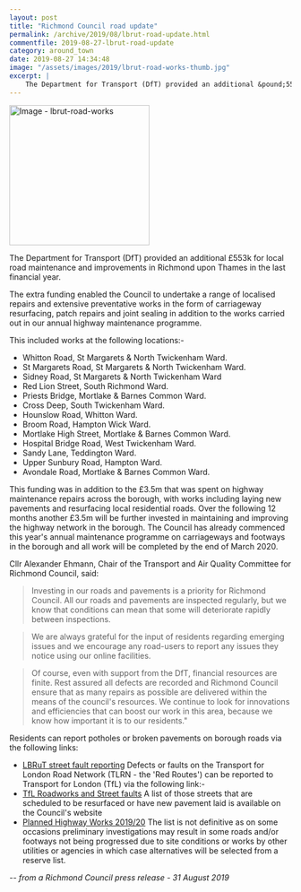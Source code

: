 ```yaml
---
layout: post
title: "Richmond Council road update"
permalink: /archive/2019/08/lbrut-road-update.html
commentfile: 2019-08-27-lbrut-road-update
category: around_town
date: 2019-08-27 14:34:48
image: "/assets/images/2019/lbrut-road-works-thumb.jpg"
excerpt: |
    The Department for Transport (DfT) provided an additional &pound;553k for local road maintenance and improvements in Richmond upon Thames in the last financial year.
---
```

<a href="/assets/images/2019/lbrut-road-works.jpg" title="Click for a larger image"><img src="/assets/images/2019/lbrut-road-works-thumb.jpg" width="250" alt="Image - lbrut-road-works"  class="photo right"/></a>

The Department for Transport (DfT) provided an additional &pound;553k for local road maintenance and improvements in Richmond upon Thames in the last financial year.

The extra funding enabled the Council to undertake a range of localised repairs and extensive preventative works in the form of carriageway resurfacing, patch repairs and joint sealing in addition to the works carried out in our annual highway maintenance programme.

This included works at the following locations:-

- Whitton Road, St Margarets & North Twickenham Ward.
- St Margarets Road, St Margarets & North Twickenham Ward.
- Sidney Road, St Margarets & North Twickenham Ward
- Red Lion Street, South Richmond Ward.
- Priests Bridge, Mortlake & Barnes Common Ward.
- Cross Deep, South Twickenham Ward.
- Hounslow Road, Whitton Ward.
- Broom Road, Hampton Wick Ward.
- Mortlake High Street, Mortlake & Barnes Common Ward.
- Hospital Bridge Road, West Twickenham Ward.
- Sandy Lane, Teddington Ward.
- Upper Sunbury Road, Hampton Ward.
- Avondale Road, Mortlake & Barnes Common Ward.

This funding was in addition to the &pound;3.5m that was spent on highway maintenance repairs across the borough, with works including laying new pavements and resurfacing local residential roads. Over the following 12 months another &pound;3.5m will be further invested in maintaining and improving the highway network in the borough. The Council has already commenced this year's annual maintenance programme on carriageways and footways in the borough and all work will be completed by the end of March 2020.

Cllr Alexander Ehmann, Chair of the Transport and Air Quality Committee for Richmond Council, said:

> Investing in our roads and pavements is a priority for Richmond Council. All our roads and pavements are inspected regularly, but we know that conditions can mean that some will deteriorate rapidly between inspections.

> We are always grateful for the input of residents regarding emerging issues and we encourage any road-users to report any issues they notice using our online facilities.

> Of course, even with support from the DfT, financial resources are finite.  Rest assured all defects are recorded and Richmond Council ensure that as many repairs as possible are delivered within the means of the council's resources. We continue to look for innovations and efficiencies that can boost our work in this area, because we know how important it is to our residents."

Residents can report potholes or broken pavements on borough roads via the following links:

- [LBRuT street fault reporting](https://www.richmond.gov.uk/services/roads_and_transport/roads_and_road_works/road_and_pathway_maintenance/streets_fault_reporting)
Defects or faults on the Transport for London Road Network (TLRN - the 'Red Routes') can be reported to Transport for London (TfL) via the following link:-
- [TfL Roadworks and Street faults](https://tfl.gov.uk/info-for/urban-planning-and-construction/roadworks-and-street-faults)
A list of those streets that are scheduled to be resurfaced or have new pavement laid is available on the Council's website
- [Planned Highway Works 2019/20](https://cabnet.richmond.gov.uk/documents/s77976/LBR%20Appendix%201%20and%202%202019-20%20FINAL%20002%2025022019%20Housing%20Community%20Safety%20and%20the%20Environment%20O.pdf)
The list is not definitive as on some occasions preliminary investigations may result in some roads and/or footways not being progressed due to site conditions or works by other utilities or agencies in which case alternatives will be selected from a reserve list.

<cite>-- from a Richmond Council press release - 31 August 2019</cite>
